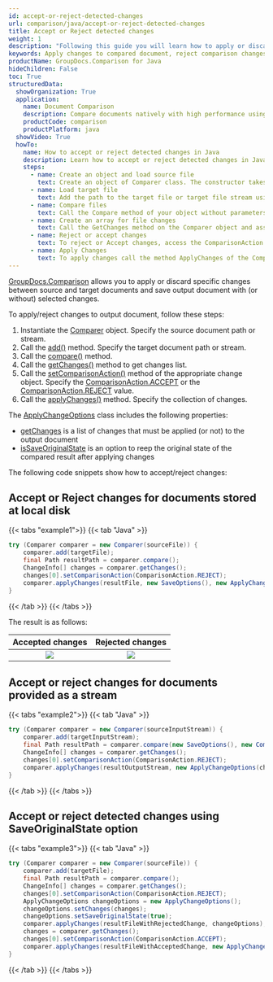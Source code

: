 ```yaml
---
id: accept-or-reject-detected-changes
url: comparison/java/accept-or-reject-detected-changes
title: Accept or Reject detected changes
weight: 1
description: "Following this guide you will learn how to apply or discard changes detected during document comparison process using GroupDocs.Comparison for Java API."
keywords: Apply changes to compared document, reject comparison changes, document comparison changes
productName: GroupDocs.Comparison for Java
hideChildren: False
toc: True
structuredData:
  showOrganization: True
  application:
    name: Document Comparison
    description: Compare documents natively with high performance using Java language and GroupDocs.Comparison for Java
    productCode: comparison
    productPlatform: java
  showVideo: True
  howTo:
    name: How to accept or reject detected changes in Java
    description: Learn how to accept or reject detected changes in Java step by step
    steps:
      - name: Create an object and load source file
        text: Create an object of Comparer class. The constructor takes the source file path or source file stream parameter. You may specify absolute or relative file path as per your requirements.
      - name: Load target file
        text: Add the path to the target file or target file stream using the Add method.
      - name: Compare files
        text: Call the Compare method of your object without parameters.
      - name: Create an array for file changes
        text: Call the GetChanges method on the Comparer object and assign the result to an array of type ChangeInfo.
      - name: Reject or accept changes
        text: To reject or Accept changes, access the ComparisonAction field of the array element and set the Reject or Accept value from the enum ComparisonAction.
      - name: Apply Changes
        text: To apply changes call the method ApplyChanges of the Comparer class object. The method takes a file stream parameter of the resulting file and object of ApplyChangeOptions class which should contains a ChangeInfo array.
---
```


[GroupDocs.Comparison](https://products.groupdocs.com/comparison/java) allows you to apply or discard specific changes between source and target documents and save output document with (or without) selected changes. 

To apply/reject changes to output document, follow these steps:

1.  Instantiate the [Comparer](https://reference.groupdocs.com/comparison/java/com.groupdocs.comparison/comparer) object. Specify the source document path or stream.
2.  Call the [add()](https://reference.groupdocs.com/comparison/java/com.groupdocs.comparison/comparer/#add-java.lang.String-) method. Specify the target document path or stream.
3.  Call the [compare()](https://reference.groupdocs.com/comparison/java/com.groupdocs.comparison/comparer/#compare-java.lang.String-) method.
4.  Call the [getChanges()](https://reference.groupdocs.com/comparison/java/com.groupdocs.comparison/comparer/#getChanges--) method to get changes list.
5.  Call the [setComparisonAction()](https://reference.groupdocs.com/comparison/java/com.groupdocs.comparison.result/changeinfo/#setComparisonAction-com.groupdocs.comparison.result.ComparisonAction-) method of the appropriate change object. Specify the [ComparisonAction.ACCEPT](https://reference.groupdocs.com/comparison/java/com.groupdocs.comparison.result/comparisonaction#ACCEPT) or the [ComparisonAction.REJECT](https://reference.groupdocs.com/comparison/java/com.groupdocs.comparison.result/comparisonaction#REJECT) value.
6.  Call the [applyChanges()](https://reference.groupdocs.com/comparison/java/com.groupdocs.comparison/comparer/#applyChanges-java.lang.String-com.groupdocs.comparison.options.save.SaveOptions-com.groupdocs.comparison.options.ApplyChangeOptions-) method. Specify the collection of changes.

The [ApplyChangeOptions](https://reference.groupdocs.com/comparison/java/com.groupdocs.comparison.options/applychangeoptions/) class includes the following properties:

- [getChanges](https://reference.groupdocs.com/comparison/java/com.groupdocs.comparison.options/applychangeoptions/#getChanges--) is a list of changes that must be applied (or not) to the output document
- [isSaveOriginalState](https://reference.groupdocs.com/comparison/java/com.groupdocs.comparison.options/applychangeoptions/#isSaveOriginalState--) is an option to reep the original state of the compared result after applying changes

The following code snippets show how to accept/reject changes:

## Accept or Reject changes for documents stored at local disk

{{< tabs "example1">}}
{{< tab "Java" >}}
```java
try (Comparer comparer = new Comparer(sourceFile)) {
    comparer.add(targetFile);
    final Path resultPath = comparer.compare();
    ChangeInfo[] changes = comparer.getChanges();
    changes[0].setComparisonAction(ComparisonAction.REJECT);
    comparer.applyChanges(resultFile, new SaveOptions(), new ApplyChangeOptions(changes));
}
```
{{< /tab >}}
{{< /tabs >}}

The result is as follows:

|                            Accepted changes                             |                             Rejected changes                            |
| :-----------------------------------------------------------------: | :----------------------------------------------------------------: |
| ![](/comparison/java/images/accepted-changes.png) | ![](/comparison/java/images/rejected-changes.png) |



## Accept or reject changes for documents provided as a stream

{{< tabs "example2">}}
{{< tab "Java" >}}
```java
try (Comparer comparer = new Comparer(sourceInputStream)) {
    comparer.add(targetInputStream);
    final Path resultPath = comparer.compare(new SaveOptions(), new CompareOptions());
    ChangeInfo[] changes = comparer.getChanges();
    changes[0].setComparisonAction(ComparisonAction.REJECT);
    comparer.applyChanges(resultOutputStream, new ApplyChangeOptions(changes));
}
```
{{< /tab >}}
{{< /tabs >}}

## Accept or reject detected changes using SaveOriginalState option

{{< tabs "example3">}}
{{< tab "Java" >}}
```java
try (Comparer comparer = new Comparer(sourceFile)) {
	comparer.add(targetFile);
    final Path resultPath = comparer.compare();
    ChangeInfo[] changes = comparer.getChanges();
    changes[0].setComparisonAction(ComparisonAction.REJECT);
    ApplyChangeOptions changeOptions = new ApplyChangeOptions();
    changeOptions.setChanges(changes);
    changeOptions.setSaveOriginalState(true);
    comparer.applyChanges(resultFileWithRejectedChange, changeOptions);
    changes = comparer.getChanges();
    changes[0].setComparisonAction(ComparisonAction.ACCEPT);
    comparer.applyChanges(resultFileWithAcceptedChange, new ApplyChangeOptions(changes));
}
```
{{< /tab >}}
{{< /tabs >}}
